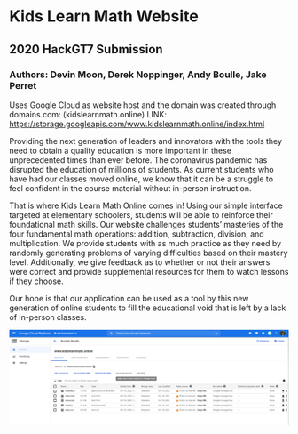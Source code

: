 # Kids Learn Math Website
## 2020 HackGT7 Submission
### Authors: Devin Moon, Derek Noppinger, Andy Boulle, Jake Perret
Uses Google Cloud as website host and the domain was created through domains.com: (kidslearnmath.online)
LINK: https://storage.googleapis.com/www.kidslearnmath.online/index.html

Providing the next generation of leaders and innovators with the tools they need to obtain a quality education is more important in these unprecedented times than ever before. The coronavirus pandemic has disrupted the education of millions of students. As current students who have had our classes moved online, we know that it can be a struggle to feel confident in the course material without in-person instruction. 

That is where Kids Learn Math Online comes in! Using our simple interface targeted at elementary schoolers, students will be able to reinforce their foundational math skills. Our website challenges students’ masteries of the four fundamental math operations: addition, subtraction, division, and multiplication. We provide students with as much practice as they need by randomly generating problems of varying difficulties based on their mastery level. Additionally, we give feedback as to whether or not their answers were correct and provide supplemental resources for them to watch lessons if they choose. 

Our hope is that our application can be used as a tool by this new generation of online students to fill the educational void that is left by a lack of in-person classes. 

![Google Cloud Usage](https://github.com/dvnmn/Kids-Learn-Math-Website/blob/main/HackGT7%20Documentation/googleCloudUsage.PNG?raw=true)

